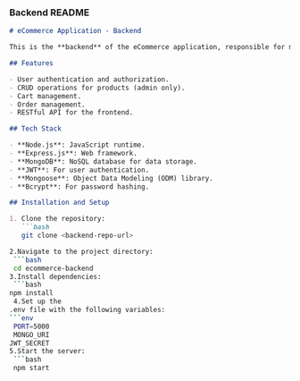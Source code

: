 
### Backend README

```markdown
# eCommerce Application - Backend

This is the **backend** of the eCommerce application, responsible for managing products, orders, users, and cart data. The backend is built using **Node.js**, **Express.js**, and **MongoDB**.

## Features

- User authentication and authorization.
- CRUD operations for products (admin only).
- Cart management.
- Order management.
- RESTful API for the frontend.

## Tech Stack

- **Node.js**: JavaScript runtime.
- **Express.js**: Web framework.
- **MongoDB**: NoSQL database for data storage.
- **JWT**: For user authentication.
- **Mongoose**: Object Data Modeling (ODM) library.
- **Bcrypt**: For password hashing.

## Installation and Setup

1. Clone the repository:
   ```bash
   git clone <backend-repo-url>

2.Navigate to the project directory:
 ```bash
 cd ecommerce-backend
3.Install dependencies:
 ```bash
npm install
 4.Set up the
.env file with the following variables:
```env
 PORT=5000
 MONGO_URI
JWT_SECRET
5.Start the server:
 ```bash
 npm start

